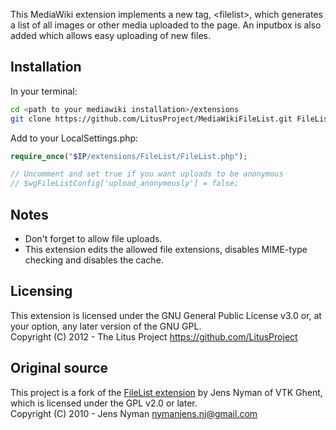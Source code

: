 This MediaWiki extension implements a new tag, &lt;filelist&gt;, which generates a list of all images or other media uploaded to the page. An inputbox is also added which allows easy uploading of new files.

## Installation
In your terminal:
```bash
cd <path to your mediawiki installation>/extensions
git clone https://github.com/LitusProject/MediaWikiFileList.git FileList
```
Add to your LocalSettings.php:
```php
require_once("$IP/extensions/FileList/FileList.php");

// Uncomment and set true if you want uploads to be anonymous
// $wgFileListConfig['upload_anonymously'] = false; 
```

## Notes
- Don't forget to allow file uploads.
- This extension edits the allowed file extensions, disables MIME-type checking and disables the cache.

## Licensing
This extension is licensed under the GNU General Public License v3.0 or, at your option, any later version of the GNU GPL.  
Copyright (C) 2012 - The Litus Project <https://github.com/LitusProject>

## Original source
This project is a fork of the [FileList extension](https://code.google.com/p/mediawiki-filelist/) by Jens Nyman of VTK Ghent, which is licensed under the GPL v2.0 or later.  
Copyright (C) 2010 - Jens Nyman <nymanjens.nj@gmail.com>
